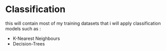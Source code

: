 # Classification
this will contain most of my training datasets that i will apply classification models such as :
- K-Nearest Neighbours 
- Decision-Trees
